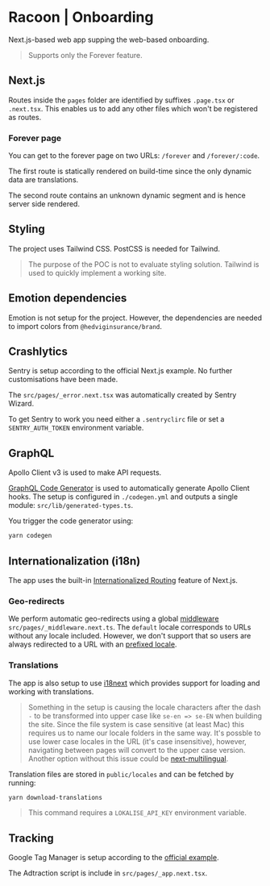 # Racoon | Onboarding

Next.js-based web app supping the web-based onboarding.

> Supports only the Forever feature.

## Next.js

Routes inside the `pages` folder are identified by suffixes `.page.tsx` or `.next.tsx`. This enables us to add any other files which won't be registered as routes.

### Forever page

You can get to the forever page on two URLs: `/forever` and `/forever/:code`.

The first route is statically rendered on build-time since the only dynamic data are translations.

The second route contains an unknown dynamic segment and is hence server side rendered.

## Styling

The project uses Tailwind CSS. PostCSS is needed for Tailwind.

> The purpose of the POC is not to evaluate styling solution. Tailwind is used to quickly implement a working site.

## Emotion dependencies

Emotion is not setup for the project. However, the dependencies are needed to import colors from `@hedviginsurance/brand`.

## Crashlytics

Sentry is setup according to the official Next.js example. No further customisations have been made.

The `src/pages/_error.next.tsx` was automatically created by Sentry Wizard.

To get Sentry to work you need either a `.sentryclirc` file or set a `SENTRY_AUTH_TOKEN` environment variable.

## GraphQL

Apollo Client v3 is used to make API requests.

[GraphQL Code Generator](https://www.graphql-code-generator.com) is used to automatically generate Apollo Client hooks. The setup is configured in `./codegen.yml` and outputs a single module: `src/lib/generated-types.ts`.

You trigger the code generator using:

```bash
yarn codegen
```

## Internationalization (i18n)

The app uses the built-in [Internationalized Routing](https://nextjs.org/docs/advanced-features/i18n-routing) feature of Next.js.

### Geo-redirects

We perform automatic geo-redirects using a global [middleware](https://nextjs.org/docs/middleware) `src/pages/_middleware.next.ts`. The `default` locale corresponds to URLs without any locale included. However, we don't support that so users are always redirected to a URL with an [prefixed locale](https://github.com/vercel/next.js/discussions/18419#discussioncomment-1561577).

### Translations

The app is also setup to use [i18next](https://www.i18next.com) which provides support for loading and working with translations.

> Something in the setup is causing the locale characters after the dash `-` to be transformed into upper case like `se-en => se-EN` when building the site. Since the file system is case sensitive (at least Mac) this requires us to name our locale folders in the same way. It's possble to use lower case locales in the URL (it's case insensitive), however, navigating between pages will convert to the upper case version. Another option without this issue could be [next-multilingual](https://github.com/Avansai/next-multilingual).

Translation files are stored in `public/locales` and can be fetched by running:

```bash
yarn download-translations
```

> This command requires a `LOKALISE_API_KEY` environment variable.

## Tracking

Google Tag Manager is setup according to the [official example](https://github.com/vercel/next.js/tree/canary/examples/with-google-tag-manager).

The Adtraction script is include in `src/pages/_app.next.tsx`.
